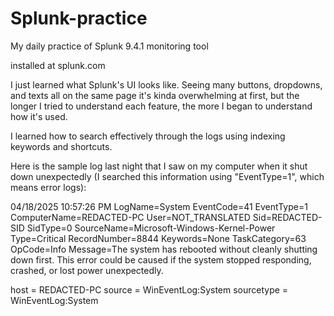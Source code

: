 # Splunk-practice
My daily practice of Splunk 9.4.1 monitoring tool

installed at splunk.com

I just learned what Splunk's UI looks like. Seeing many buttons, dropdowns, and texts all on the same page 
it's kinda overwhelming at first, but the longer I tried to understand each feature, the more I began to understand how it's used.

I learned how to search effectively through the logs using indexing keywords and shortcuts.

Here is the sample log last night that I saw on my computer when it shut down unexpectedly (I searched this information using "EventType=1", which means error logs):

04/18/2025 10:57:26 PM
LogName=System
EventCode=41
EventType=1
ComputerName=REDACTED-PC
User=NOT_TRANSLATED
Sid=REDACTED-SID
SidType=0
SourceName=Microsoft-Windows-Kernel-Power
Type=Critical
RecordNumber=8844
Keywords=None
TaskCategory=63
OpCode=Info
Message=The system has rebooted without cleanly shutting down first. This error could be caused if the system stopped responding, crashed, or lost power unexpectedly.

host = REDACTED-PC source = WinEventLog:System sourcetype = WinEventLog:System

